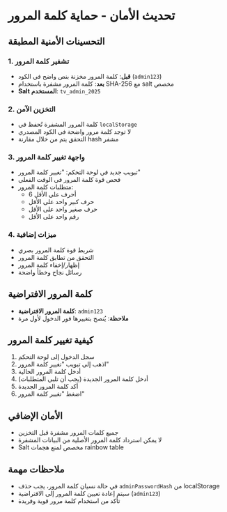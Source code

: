 # تحديث الأمان - حماية كلمة المرور

## التحسينات الأمنية المطبقة

### 1. تشفير كلمة المرور
- **قبل**: كلمة المرور مخزنة بنص واضح في الكود (`admin123`)
- **بعد**: كلمة المرور مشفرة باستخدام SHA-256 مع salt مخصص
- **Salt المستخدم**: `tv_admin_2025`

### 2. التخزين الآمن
- كلمة المرور المشفرة تُحفظ في `localStorage` 
- لا توجد كلمة مرور واضحة في الكود المصدري
- التحقق يتم من خلال مقارنة hash مشفر

### 3. واجهة تغيير كلمة المرور
- تبويب جديد في لوحة التحكم: "تغيير كلمة المرور"
- فحص قوة كلمة المرور في الوقت الفعلي
- متطلبات كلمة المرور:
  - 6 أحرف على الأقل
  - حرف كبير واحد على الأقل
  - حرف صغير واحد على الأقل
  - رقم واحد على الأقل

### 4. ميزات إضافية
- شريط قوة كلمة المرور بصري
- التحقق من تطابق كلمة المرور
- إظهار/إخفاء كلمة المرور
- رسائل نجاح وخطأ واضحة

## كلمة المرور الافتراضية
- **كلمة المرور الافتراضية**: `admin123`
- **ملاحظة**: يُنصح بتغييرها فور الدخول لأول مرة

## كيفية تغيير كلمة المرور
1. سجل الدخول إلى لوحة التحكم
2. اذهب إلى تبويب "تغيير كلمة المرور"
3. أدخل كلمة المرور الحالية
4. أدخل كلمة المرور الجديدة (يجب أن تلبي المتطلبات)
5. أكد كلمة المرور الجديدة
6. اضغط "تغيير كلمة المرور"

## الأمان الإضافي
- جميع كلمات المرور مشفرة قبل التخزين
- لا يمكن استرداد كلمة المرور الأصلية من البيانات المشفرة
- Salt مخصص لمنع هجمات rainbow table

## ملاحظات مهمة
- في حالة نسيان كلمة المرور، يجب حذف `adminPasswordHash` من localStorage
- سيتم إعادة تعيين كلمة المرور إلى الافتراضية (`admin123`)
- تأكد من استخدام كلمة مرور قوية وفريدة
